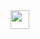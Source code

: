 <a href="https://heroku.com/deploy?template=https://github.com/Adarshpandeyji/txtmaker">
     <img height="30px" src="https://img.shields.io/badge/Deploy%20To%20Heroku-blueviolet?style=for-the-badge&logo=heroku">
  </a>

